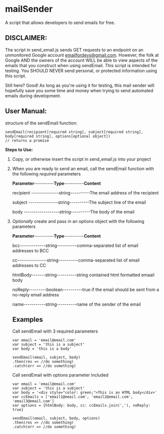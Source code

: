 # mailSender
A script that allows developers to send emails for free.

 ## DISCLAIMER:
 The script in send_email.js sends GET requests to an endpoint on an unmonitored Google account emailfordevs@gmail.com. However, the folk at Google AND the owners of the account WILL be able to view aspects of the emails that you construct when using sendEmail. This script is intended for testing. You SHOULD NEVER send personal, or protected information using this script.

Still here? Good! As long as you're using it for testing, this mail sender will hopefully save you some time and money when trying to send automated emails during development.

## User Manual:

structure of the sendEmail function:

```
sendEmail(recipient[required string], subject[required string], body[required string], options[optional object])
// returns a promise
```

**Steps to Use:** 
1. Copy, or otherwise insert the script in send_email.js into your project
2. When you are ready to send an email, call the sendEmail function with the following *required* parameters

    **Parameter**----------**Type**----------**Content**
    
      recipient --------------string----------The email address of the recipient
      
      subject ---------------string----------The subject line of the email
      
      body ------------------string----------The body of the email
      
  3. *Optionally* create and pass in an options object with the following parameters
  
      **Parameter**----------**Type**----------**Content**
      
      bcc-------------string----------comma-separated list of email addresses to BCC
      
      cc---------------string----------comma-separated list of email addresses to CC
      
      htmlBody-------string----------string contained html formatted emaail body
      
      noReply---------boolean----------true if the email should be sent from a no-reply email address
      
      name-----------string----------name of the sender of the email
      
      
      ## Examples
      
      Call sendEmail with 3 required parameters
      ```
      var email = 'email@email.com'
      var subject = 'this is a subject'
      var body = 'this is a body'
      
      sendEmail(email, subject, body)
      .then(res => //do something)
      .catch(err => //do something)
      ```
      Call sendEmail with options parameter included
      
      ```
      var email = 'email@email.com'
      var subject = 'this is a subject'
      var body = '<div style="color: green;">This is an HTML body</div>'
      var ccEmails = ['email1@email.com', 'email2@email.com', 'email3@email.com']
      var options = {htmlBody: body, cc: ccEmails.join(','), noReply: true}      
      
      sendEmail(email, subject, body, options)
      .then(res => //do something)
      .catch(err => //do something)
      ```
